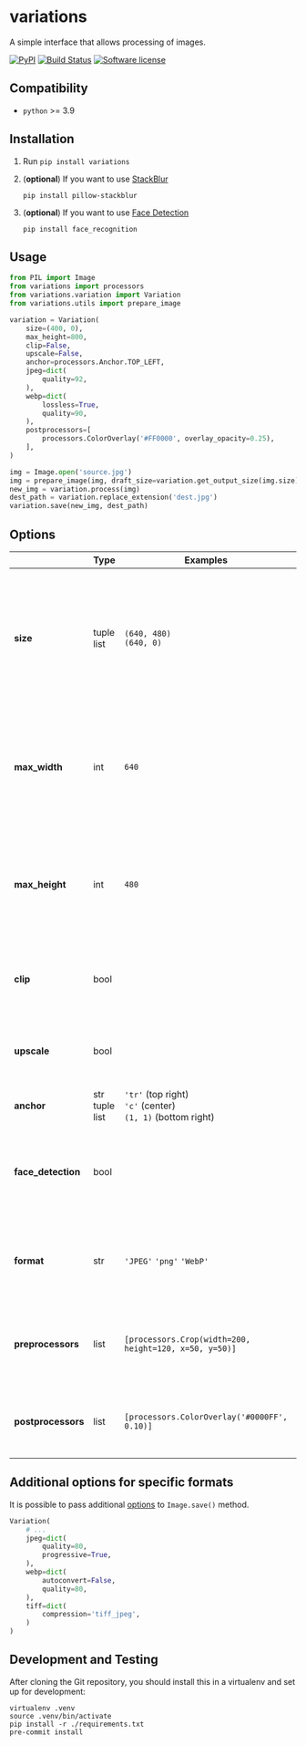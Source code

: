 # variations

A simple interface that allows processing of images.

[![PyPI](https://img.shields.io/pypi/v/variations.svg)](https://pypi.org/project/variations/)
[![Build Status](https://github.com/dldevinc/variations/actions/workflows/tests.yml/badge.svg)](https://github.com/dldevinc/variations)
[![Software license](https://img.shields.io/pypi/l/variations.svg)](https://pypi.org/project/variations/)

## Compatibility

-   `python` >= 3.9

## Installation

1. Run `pip install variations`

2. (**optional**) If you want to use [StackBlur](https://github.com/dldevinc/pillow-stackblur)

    `pip install pillow-stackblur`

3. (**optional**) If you want to use [Face Detection](https://github.com/ageitgey/face_recognition)

    `pip install face_recognition`

## Usage

```python
from PIL import Image
from variations import processors
from variations.variation import Variation
from variations.utils import prepare_image

variation = Variation(
    size=(400, 0),
    max_height=800,
    clip=False,
    upscale=False,
    anchor=processors.Anchor.TOP_LEFT,
    jpeg=dict(
        quality=92,
    ),
    webp=dict(
        lossless=True,
        quality=90,
    ),
    postprocessors=[
        processors.ColorOverlay('#FF0000', overlay_opacity=0.25),
    ],
)

img = Image.open('source.jpg')
img = prepare_image(img, draft_size=variation.get_output_size(img.size))
new_img = variation.process(img)
dest_path = variation.replace_extension('dest.jpg')
variation.save(new_img, dest_path)
```

## Options

|                    | Type                 | Examples                                                        | Description                                                                                                                                            |
| ------------------ | -------------------- | --------------------------------------------------------------- | ------------------------------------------------------------------------------------------------------------------------------------------------------ |
| **size**           | tuple<br>list        | `(640, 480)`<br>`(640, 0)`                                      | The **canvas** size of image. If you set the width or height to zero, the corresponding value will be automatically adjusted based on the aspect ratio |
| **max_width**      | int                  | `640`                                                           | It specifies the maximum width in pixels.This option have meaning only when corresponding value in `size` is zero                                      |
| **max_height**     | int                  | `480`                                                           | It specifies the maximum height in pixels.This option have meaning only when corresponding value in `size` is zero                                     |
| **clip**           | bool                 |                                                                 | When set to `True`, the image can be cropped when filling the canvas.                                                                                  |
| **upscale**        | bool                 |                                                                 | When set to `True`, the image can be upscaled when filling the canvas.                                                                                 |
| **anchor**         | str<br>tuple<br>list | `'tr'` (top right)<br>`'c'` (center)<br>`(1, 1)` (bottom right) | Defines the anchor point.                                                                                                                              |
| **face_detection** | bool                 |                                                                 | Use a face detection system to find anchor point. You must install [facial recognition api](https://github.com/ageitgey/face_recognition) to use this. |
| **format**         | str                  | `'JPEG'` `'png'` `'WebP'`                                       | Enforce output image format. Defaults to `'AUTO'`, which means keep input format.                                                                      |
| **preprocessors**  | list                 | `[processors.Crop(width=200, height=120, x=50, y=50)]`          | [PilKit](https://github.com/matthewwithanm/pilkit) processors are invoked before the main processing stage                                             |
| **postprocessors** | list                 | `[processors.ColorOverlay('#0000FF', 0.10)]`                    | [PilKit](https://github.com/matthewwithanm/pilkit) processors are invoked after the main processing stage                                              |

## Additional options for specific formats

It is possible to pass additional [options](https://pillow.readthedocs.io/en/latest/handbook/image-file-formats.html)
to `Image.save()` method.

```python
Variation(
    # ...
    jpeg=dict(
        quality=80,
        progressive=True,
    ),
    webp=dict(
        autoconvert=False,
        quality=80,
    ),
    tiff=dict(
        compression='tiff_jpeg',
    )
)
```

## Development and Testing

After cloning the Git repository, you should install this
in a virtualenv and set up for development:

```shell script
virtualenv .venv
source .venv/bin/activate
pip install -r ./requirements.txt
pre-commit install
```
